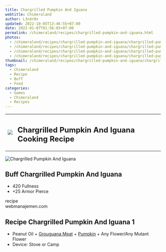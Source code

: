 ```yaml
---
title: Chargrilled Pumpkin And Iguana
webtitle: Chimeraland
author: L3n4r0x
updated: 2022-10-05T13:46:55+07:00
date: 2022-01-07T01:56:03+07:00
permalink: /chimeraland/recipes/chargrilled-pumpkin-and-iguana.html
photos:
  - /chimeraland/recipes/chargrilled-pumpkin-and-iguana/chargrilled-pumpkin-and-iguana.webp
  - /chimeraland/recipes/chargrilled-pumpkin-and-iguana/chargrilled-pumpkin-and-iguana-name.webp
  - /chimeraland/recipes/chargrilled-pumpkin-and-iguana/chargrilled-pumpkin-and-iguana-icon.webp
  - /chimeraland/recipes/chargrilled-pumpkin-and-iguana/chargrilled-pumpkin-and-iguana-material.webp
thumbnail: /chimeraland/recipes/chargrilled-pumpkin-and-iguana/chargrilled-pumpkin-and-iguana.webp
tags:
  - Chimeraland
  - Recipe
  - Buff
  - Food
categories:
  - Games
  - Chimeraland
  - Recipes
---
```


<section id="bootstrap-wrapper"><link rel="stylesheet" href="https://cdn.statically.io/gh/dimaslanjaka/Web-Manajemen/40ac3225/css/bootstrap-4.5-wrapper.css"/><div class="row mb-2"><div class="col-md-12 mb-2"><table class="table" id="post-info"><tbody><tr><td><img class="d-inline-block me-2" src="/chimeraland/recipes/chargrilled-pumpkin-and-iguana/chargrilled-pumpkin-and-iguana-icon.webp" width="auto" height="auto"/></td><td><h1 class="fs-5">Chargrilled Pumpkin And Iguana Cooking Recipe</h1></td></tr></tbody></table></div></div><div class="card mb-2"><div class="row g-0"><div class="col-sm-4 position-relative mb-2"><img src="/chimeraland/recipes/chargrilled-pumpkin-and-iguana/chargrilled-pumpkin-and-iguana-material.webp" class="card-img fit-cover w-100 h-100" alt="Chargrilled Pumpkin And Iguana" data-fancybox="true"/></div><div class="col-sm-8 mb-2"><div class="card-body"><h2 class="card-title fs-5">Buff Chargrilled Pumpkin And Iguana</h2><div class="card-text"><ul><li>420 Fullness</li><li>+25 Armor Pierce</li></ul></div><span class="badge rounded-pill bg-dark">recipe</span></div><div class="card-footer text-end text-muted">webmanajemen.com</div></div></div></div><div class="row mb-2"><div class="col-12 col-lg-6 recipe-item mb-2"><div class="card"><div class="card-body"><h2 class="card-title fs-5">Recipe Chargrilled Pumpkin And Iguana 1</h2><div class="card-text"><ul><li>Peanut Oil<span> + </span><a class="text-decoration-none" href="/chimeraland/materials/grouguana-meat.html">Grouguana Meat</a><span> + </span><a class="text-decoration-none" href="/chimeraland/materials/pumpkin.html">Pumpkin</a><span> + </span>Any Flower/Any Mutant Flower</li><li>Device: Stove or Camp</li></ul></div></div></div></div></div></section>